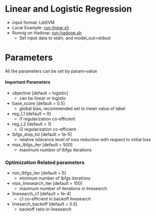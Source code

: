 Linear and Logistic Regression
====
* input format: LibSVM
* Local Example: [run-linear.sh](run-linear.sh)
* Runnig on Hadoop: [run-hadoop.sh](run-hadoop.sh)
  - Set input data to stdin, and model_out=stdout
    
Parameters
===
All the parameters can be set by param=value

#### Important Parameters
* objective [default = logistic]
  - can be linear or logistic
* base_score [default = 0.5]
  - global bias, recommended set to mean value of label
* reg_L1 [default = 0]
  - l1 regularization co-efficient
* reg_L2 [default = 1]
  - l2 regularization co-efficient
* lbfgs_stop_tol [default = 1e-5]
  - relative tolerance level of loss reduction with respect to initial loss
* max_lbfgs_iter [default = 500]
  - maximum number of lbfgs iterations

### Optimization Related parameters
* min_lbfgs_iter [default = 5]
  - minimum number of lbfgs iterations
* max_linesearch_iter [default = 100] 
  - maximum number of iterations in linesearch
* linesearch_c1 [default = 1e-4] 
  - c1 co-efficient in backoff linesearch
* linesarch_backoff [default = 0.5]
  - backoff ratio in linesearch
 